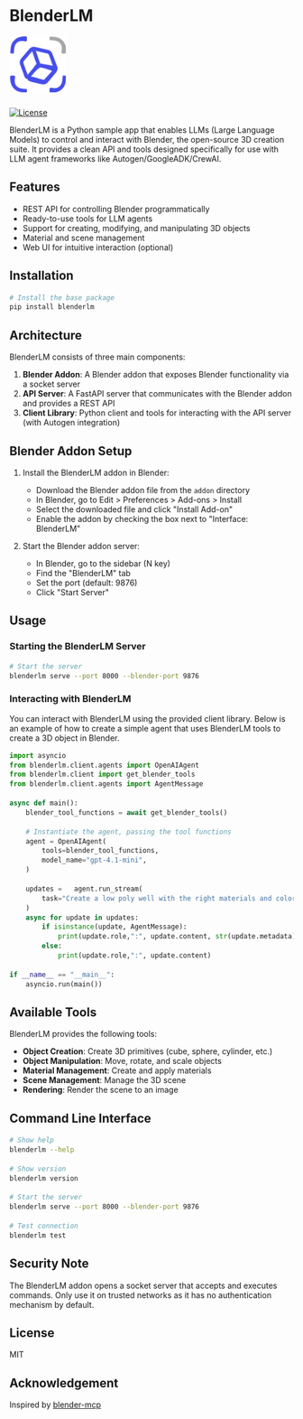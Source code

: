 # BlenderLM

<img src="https://raw.githubusercontent.com/victordibia/blenderlm/main/docs/icon.png" width="100" height="100" alt="BlenderLM Logo" style="padding-bottom: 10px;">

<!-- [![PyPI version](https://badge.fury.io/py/blenderlm.svg)](https://pypi.org/project/blenderlm/) -->

[![License](https://img.shields.io/badge/license-MIT-blue.svg)](https://opensource.org/licenses/MIT)

BlenderLM is a Python sample app that enables LLMs (Large Language Models) to control and interact with Blender, the open-source 3D creation suite. It provides a clean API and tools designed specifically for use with LLM agent frameworks like Autogen/GoogleADK/CrewAI.

## Features

- REST API for controlling Blender programmatically
- Ready-to-use tools for LLM agents
- Support for creating, modifying, and manipulating 3D objects
- Material and scene management
- Web UI for intuitive interaction (optional)

## Installation

```bash
# Install the base package
pip install blenderlm
```

## Architecture

BlenderLM consists of three main components:

1. **Blender Addon**: A Blender addon that exposes Blender functionality via a socket server
2. **API Server**: A FastAPI server that communicates with the Blender addon and provides a REST API
3. **Client Library**: Python client and tools for interacting with the API server (with Autogen integration)

## Blender Addon Setup

1. Install the BlenderLM addon in Blender:

   - Download the Blender addon file from the `addon` directory
   - In Blender, go to Edit > Preferences > Add-ons > Install
   - Select the downloaded file and click "Install Add-on"
   - Enable the addon by checking the box next to "Interface: BlenderLM"

2. Start the Blender addon server:
   - In Blender, go to the sidebar (N key)
   - Find the "BlenderLM" tab
   - Set the port (default: 9876)
   - Click "Start Server"

## Usage

### Starting the BlenderLM Server

```bash
# Start the server
blenderlm serve --port 8000 --blender-port 9876
```

### Interacting with BlenderLM

You can interact with BlenderLM using the provided client library. Below is an example of how to create a simple agent that uses BlenderLM tools to create a 3D object in Blender.

```python
import asyncio
from blenderlm.client.agents import OpenAIAgent
from blenderlm.client import get_blender_tools
from blenderlm.client.agents import AgentMessage

async def main():
    blender_tool_functions = await get_blender_tools()

    # Instantiate the agent, passing the tool functions
    agent = OpenAIAgent(
        tools=blender_tool_functions,
        model_name="gpt-4.1-mini",
    )

    updates =   agent.run_stream(
        task="Create a low poly well with the right materials and colors.",
    )
    async for update in updates:
        if isinstance(update, AgentMessage):
            print(update.role,":", update.content, str(update.metadata))
        else:
            print(update.role,":", update.content)

if __name__ == "__main__":
    asyncio.run(main())

```

## Available Tools

BlenderLM provides the following tools:

- **Object Creation**: Create 3D primitives (cube, sphere, cylinder, etc.)
- **Object Manipulation**: Move, rotate, and scale objects
- **Material Management**: Create and apply materials
- **Scene Management**: Manage the 3D scene
- **Rendering**: Render the scene to an image

## Command Line Interface

```bash
# Show help
blenderlm --help

# Show version
blenderlm version

# Start the server
blenderlm serve --port 8000 --blender-port 9876

# Test connection
blenderlm test

```

## Security Note

The BlenderLM addon opens a socket server that accepts and executes commands. Only use it on trusted networks as it has no authentication mechanism by default.

## License

MIT

## Acknowledgement

Inspired by [blender-mcp](https://github.com/ahujasid/blender-mcp)
